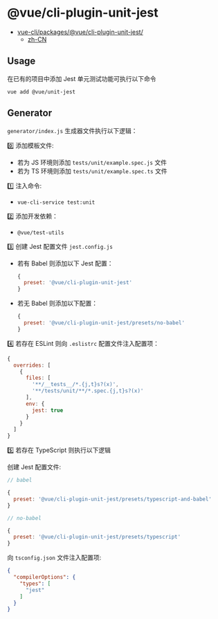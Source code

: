 # @vue/cli-plugin-unit-jest

- [vue-cli/packages/@vue/cli-plugin-unit-jest/](
  https://github.com/vuejs/vue-cli/tree/dev/packages/%40vue/cli-plugin-unit-jest
)
  - [zh-CN](https://github.com/vuejs/vue-docs-zh-cn/tree/master/vue-cli-plugin-unit-jest)

## Usage

在已有的项目中添加 Jest 单元测试功能可执行以下命令

```
vue add @vue/unit-jest
```

## Generator

`generator/index.js` 生成器文件执行以下逻辑：

0️⃣ 添加模板文件:

- 若为 JS 环境则添加 `tests/unit/example.spec.js` 文件
- 若为 TS 环境则添加 `tests/unit/example.spec.ts` 文件

1️⃣ 注入命令:

- `vue-cli-service test:unit`

2️⃣ 添加开发依赖：

- `@vue/test-utils`

3️⃣ 创建 Jest 配置文件 `jest.config.js`

- 若有 Babel 则添加以下 Jest 配置：

  ```js
  {
    preset: '@vue/cli-plugin-unit-jest'
  }
  ```

- 若无 Babel 则添加以下配置：

  ```js
  {
    preset: '@vue/cli-plugin-unit-jest/presets/no-babel'
  }
  ```


4️⃣ 若存在 ESLint 则向 `.eslistrc` 配置文件注入配置项：

```js
{
  overrides: [
    {
      files: [
        '**/__tests__/*.{j,t}s?(x)',
        '**/tests/unit/**/*.spec.{j,t}s?(x)'
      ],
      env: {
        jest: true
      }
    }
  ]
}
```

5️⃣ 若存在 TypeScript 则执行以下逻辑

创建 Jest 配置文件:

```js
// babel

{
  preset: '@vue/cli-plugin-unit-jest/presets/typescript-and-babel'
}

// no-babel

{
  preset: '@vue/cli-plugin-unit-jest/presets/typescript'
}
```

向 `tsconfig.json` 文件注入配置项:

```json
{
  "compilerOptions": {
    "types": [
      "jest"
    ]
  }
}
```
